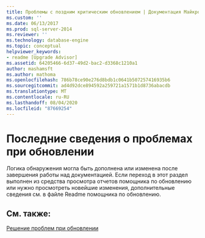 ```yaml
---
title: Проблемы с поздним критическим обновлением | Документация Майкрософт
ms.custom: ''
ms.date: 06/13/2017
ms.prod: sql-server-2014
ms.reviewer: ''
ms.technology: database-engine
ms.topic: conceptual
helpviewer_keywords:
- readme [Upgrade Advisor]
ms.assetid: 64205466-6d37-49d2-bac2-d3368c1210a1
author: mashamsft
ms.author: mathoma
ms.openlocfilehash: 786b78ce90e276d8bdb1c0641b507257416935b6
ms.sourcegitcommit: ad4d92dce894592a259721a1571b1d8736abacdb
ms.translationtype: MT
ms.contentlocale: ru-RU
ms.lasthandoff: 08/04/2020
ms.locfileid: "87669254"
---
```

# <a name="late-breaking-upgrade-issues"></a>Последние сведения о проблемах при обновлении
  Логика обнаружения могла быть дополнена или изменена после завершения работы над документацией. Если переход в этот раздел выполнен из средства просмотра отчетов помощника по обновлению или нужно просмотреть новейшие изменения, дополнительные сведения см. в файле Readme помощника по обновлению.  
  
## <a name="see-also"></a>См. также:  
 [Решение проблем при обновлении](../../../2014/sql-server/install/resolving-upgrade-issues.md)  
  
  
